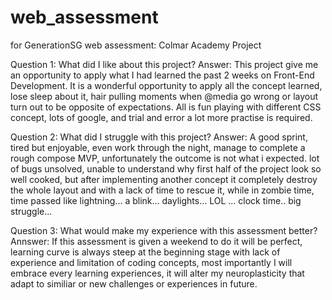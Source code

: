 # web_assessment
for GenerationSG web assessment: Colmar Academy Project

Question 1: What did I like about this project?
Answer: This project give me an opportunity to apply what I had learned the past 2 weeks on Front-End Development. 
It is a wonderful opportunity to apply all the concept learned, lose sleep about it, 
hair pulling moments when @media go wrong or layout turn out to be opposite of expectations. 
All is fun playing with different CSS concept, lots of google, and trial and error a lot more practise is required.

Question 2: What did I struggle with this project?
Answer: A good sprint, tired but enjoyable, even work through the night, manage to complete a rough compose MVP,
unfortunately the outcome is not what i expected. lot of bugs unsolved, unable to understand why first half of the project look so well cooked, 
but after implementing another concept it completely destroy the whole layout and with a lack of time to rescue it, 
while in zombie time, time passed like lightning... a blink... daylights... LOL ... clock time.. big struggle...

Question 3: What would make my experience with this assessment better?
Annswer: If this assessment is given a weekend to do it will be perfect, learning curve is always steep at the beginning stage 
with lack of experience and limitation of coding concepts, most importantly I will embrace every learning experiences, 
it will alter my neuroplasticity that adapt to similiar or new challenges or experiences in future.
